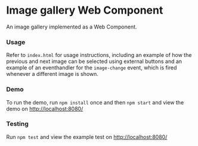 # Image gallery Web Component
An image gallery implemented as a Web Component.

### Usage
Refer to `index.html` for usage instructions, including an example of how the previous and 
next image can be selected using external buttons and an example of an eventhandler for the 
`image-change` event, which is fired whenever a different image is shown.

### Demo
To run the demo, run `npm install` once and then `npm start` and view the demo on
[http://localhost:8080/](http://localhost:8080/)

### Testing
Run `npm test` and view the example test on [http://localhost:8080/](http://localhost:8080/)




